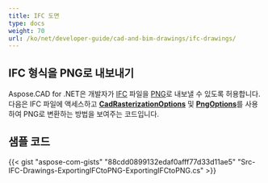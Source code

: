 ```yaml
---
title: IFC 도면
type: docs
weight: 70
url: /ko/net/developer-guide/cad-and-bim-drawings/ifc-drawings/
---
```


## **IFC 형식을 PNG로 내보내기**

Aspose.CAD for .NET은 개발자가 [IFC](https://docs.fileformat.com/cad/ifc/) 파일을 [PNG](https://docs.fileformat.com/image/png/)로 내보낼 수 있도록 허용합니다. 다음은 IFC 파일에 액세스하고 [**CadRasterizationOptions**](https://reference.aspose.com/cad/net/aspose.cad.imageoptions/cadrasterizationoptions) 및 [**PngOptions**](https://reference.aspose.com/cad/net/aspose.cad.imageoptions/pngoptions)를 사용하여 PNG로 변환하는 방법을 보여주는 코드입니다.

## 샘플 코드

{{< gist "aspose-com-gists" "88cdd0899132edaf0afff77d33d11ae5" "Src-IFC-Drawings-ExportingIFCtoPNG-ExportingIFCtoPNG.cs" >}}
